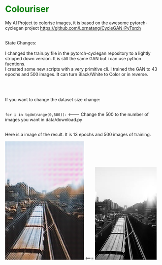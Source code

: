 # <span style="color:green;">Colouriser</span>
My AI Project to colorise images, it is based on the awesome pytorch-cyclegan project https://github.com/Lornatang/CycleGAN-PyTorch
<br>
<br>

State Changes:<br>
<br>  I changed the train.py file in the pytorch-cyclegan repository to a lightly stripped down version. It is still the same GAN but i can use python fucntions.
<br>  I created some new scripts with a very primitive cli. I trained the GAN to 43 epochs and 500 images. It can turn Black/White to Color or in reverse.

<br>
<br>
<br>
If you want to change the dataset size change:
<br>
<br>

`for i in tqdm(range(0,500)):` <--- Change the 500 to the number of images you want in data/download.py

<br>
Here is a image of the result. It is 13 epochs and 500 images of training.
<br>

![Output](result.png)
<=== 
![Input](89.png)
